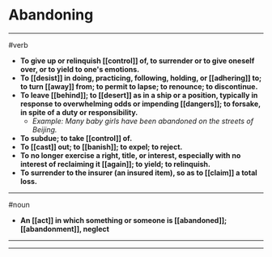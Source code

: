 # Abandoning
---
#verb
- **To give up or relinquish [[control]] of, to surrender or to give oneself over, or to yield to one's emotions.**
- **To [[desist]] in doing, practicing, following, holding, or [[adhering]] to; to turn [[away]] from; to permit to lapse; to renounce; to discontinue.**
- **To leave [[behind]]; to [[desert]] as in a ship or a position, typically in response to overwhelming odds or impending [[dangers]]; to forsake, in spite of a duty or responsibility.**
	- _Example: Many baby girls have been abandoned on the streets of Beijing._
- **To subdue; to take [[control]] of.**
- **To [[cast]] out; to [[banish]]; to expel; to reject.**
- **To no longer exercise a right, title, or interest, especially with no interest of reclaiming it [[again]]; to yield; to relinquish.**
- **To surrender to the insurer (an insured item), so as to [[claim]] a total loss.**
---
#noun
- **An [[act]] in which something or someone is [[abandoned]]; [[abandonment]], neglect**
---
---
